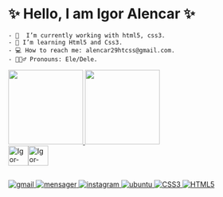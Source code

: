 <h1>✨ Hello, I am Igor Alencar ✨</h1>


  
<div>
    
    - 🤖  I’m currently working with html5, css3.
    - 🧠 I’m learning Html5 and Css3.
    - 💻 How to reach me: alencar29htcss@gmail.com.
    - 🙋🏻‍♂️ Pronouns: Ele/Dele.
      
</div>

<div style="display: flex">
  
  <a href="https://github.com/Al3ncar">
  <img height="150" src="https://github-readme-stats.vercel.app/api?username=Al3ncar&show_icons=true&theme=github_dark&include_all_commits=true&count_privado=true">
  <img height="150em" src="https://github-readme-stats.vercel.app/api/top-langs/?username=Al3ncar&layout=compact&langs_count=18&theme=github_dark"/>
    
</div>
  
<div style="display: flex">
  
  <img align="center" alt="Igor-html5" height="40" width="40" src="https://cdn.jsdelivr.net/gh/devicons/devicon/icons/html5/html5-original-wordmark.svg" />
  <img align="center" alt="Igor-css3" height="40" width="40" src="https://cdn.jsdelivr.net/gh/devicons/devicon/icons/css3/css3-original-wordmark.svg" />
  
</div>
  
##

<div> 
  
  <img src="https://img.shields.io/badge/Gmail-D14836?style=for-the-badge&logo=gmail&logoColor=white" alt="gmail">
  <img src="https://img.shields.io/badge/Messenger-00B2FF?style=for-the-badge&logo=messenger&logoColor=white" alt="mensager">
  <img src="https://img.shields.io/badge/Instagram-E4405F?style=for-the-badge&logo=instagram&logoColor=white" alt="instagram">
  <img src="https://img.shields.io/badge/Ubuntu-E95420?style=for-the-badge&logo=ubuntu&logoColor=white" alt="ubuntu">
  <img src="https://img.shields.io/badge/CSS3-1572B6?style=for-the-badge&logo=css3&logoColor=white" alt="CSS3">
  <img src="https://img.shields.io/badge/HTML5-E34F26?style=for-the-badge&logo=html5&logoColor=white" alt="HTML5">
 
</div>
